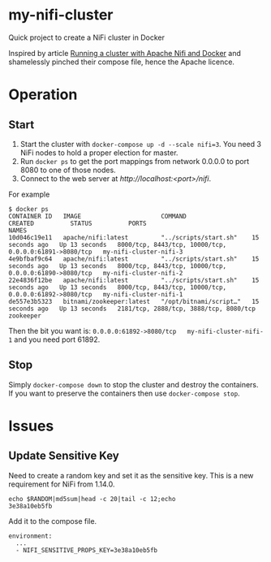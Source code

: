 # my-nifi-cluster
Quick project to create a NiFi cluster in Docker

Inspired by article [Running a cluster with Apache Nifi and Docker](https://www.nifi.rocks/apache-nifi-docker-compose-cluster/) and shamelessly pinched their compose file, hence the Apache licence.

# Operation

## Start

1. Start the cluster with ``docker-compose up -d --scale nifi=3``. You need 3 NiFi nodes to hold a proper election for master.
1. Run ``docker ps`` to get the port mappings from network 0.0.0.0 to port 8080 to one of those nodes.
1. Connect to the web server at *http\://localhost:\<port\>/nifi*.

For example

````
$ docker ps
CONTAINER ID   IMAGE                      COMMAND                  CREATED          STATUS          PORTS                                                    NAMES
10d046c19e11   apache/nifi:latest         "../scripts/start.sh"    15 seconds ago   Up 13 seconds   8000/tcp, 8443/tcp, 10000/tcp, 0.0.0.0:61891->8080/tcp   my-nifi-cluster-nifi-3
4e9bfbaf9c64   apache/nifi:latest         "../scripts/start.sh"    15 seconds ago   Up 13 seconds   8000/tcp, 8443/tcp, 10000/tcp, 0.0.0.0:61890->8080/tcp   my-nifi-cluster-nifi-2
22e4836f12be   apache/nifi:latest         "../scripts/start.sh"    15 seconds ago   Up 13 seconds   8000/tcp, 8443/tcp, 10000/tcp, 0.0.0.0:61892->8080/tcp   my-nifi-cluster-nifi-1
de557e3b5323   bitnami/zookeeper:latest   "/opt/bitnami/script…"   15 seconds ago   Up 13 seconds   2181/tcp, 2888/tcp, 3888/tcp, 8080/tcp                   zookeeper
````

Then the bit you want is: ``0.0.0.0:61892->8080/tcp   my-nifi-cluster-nifi-1`` and you need port 61892.

## Stop

Simply ``docker-compose down`` to stop the cluster and destroy the containers. If you want to preserve the containers then use ``docker-compose stop``.

# Issues

## Update Sensitive Key

Need to create a random key and set it as the sensitive key. This is a new requirement for NiFi from 1.14.0.

````
echo $RANDOM|md5sum|head -c 20|tail -c 12;echo
3e38a10eb5fb
````

Add it to the compose file.

````
environment:
  ...
  - NIFI_SENSITIVE_PROPS_KEY=3e38a10eb5fb
````
